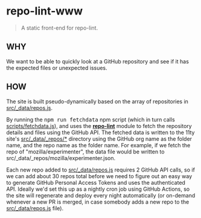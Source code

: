 # repo-lint-www

> A static front-end for repo-lint.

## WHY

We want to be able to quickly look at a GitHub repository and see if it has the expected files or unexpected issues.

## HOW

The site is built pseudo-dynamically based on the array of repositories in [src/_data/repos.js](src/_data/repos.js).

By running the <kbd>npm run fetchdata</kbd> npm script (which in turn calls [scripts/fetchdata.js](scripts/fetchdata.js)), and uses the [**repo-lint**](https://github.com/pdehaan/repo-lint/) module to fetch the repository details and files using the GitHub API. The fetched data is written to the 11ty site's [src/_data/_repos/*](src/_data/_repos) directory using the GitHub org name as the folder name, and the repo name as the folder name. For example, if we fetch the repo of "mozilla/experimenter", the data file would be written to src/_data/_repos/mozilla/experimenter.json.

Each new repo added to [src/_data/repos.js](src/_data/repos.js) requires 2 GitHub API calls, so if we can add about 30 repos total before we need to figure out an easy way to generate GitHub Personal Access Tokens and uses the authenticated API. Ideally we'd set this up as a nightly cron job using GitHub Actions, so the site will regenerate and deploy every night automatically (or on-demand whenever a new PR is merged, in case somebody adds a new repo to the [src/_data/repos.js](src/_data/repos.js) file).

